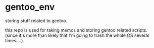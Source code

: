 # gentoo_env
storing stuff related to gentoo.

this repo is used for taking memos and storing gentoo related scripts.  
(since it's more than likely that I'm going to trash the whole OS several times....)



